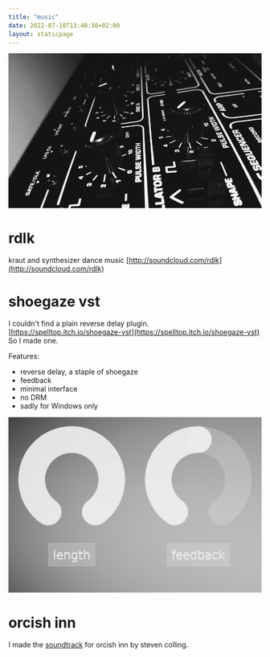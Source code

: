 ```yaml
---
title: "music"
date: 2022-07-10T13:40:56+02:00
layout: staticpage
---
```


![music](/img/music.jpg)
# rdlk
kraut and synthesizer dance music
[http://soundcloud.com/rdlk](http://soundcloud.com/rdlk)



# shoegaze vst
I couldn't find a plain reverse delay plugin. [https://spelltop.itch.io/shoegaze-vst](https://spelltop.itch.io/shoegaze-vst) So I made one.

Features:
- reverse delay, a staple of shoegaze
- feedback
- minimal interface
- no DRM
- sadly for Windows only

![vst](img/vst.png)

# orcish inn
I made the [soundtrack](https://headchant.bandcamp.com/releases) for orcish inn by steven colling.